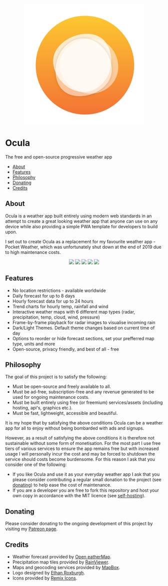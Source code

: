 <p align="center">
    <a href="https://app.ocula.io">
        <img src="https://github.com/andrewcourtice/ocula/raw/master/client/src/assets/images/logo/logo-192.svg" alt="Ocula"/>
    </a>
</p>

# Ocula
The free and open-source progressive weather app

<!-- TOC depthfrom:2 -->

- [About](#about)
- [Features](#features)
- [Philosophy](#philosophy)
- [Donating](#donating)
- [Credits](#credits)

<!-- /TOC -->

## About
Ocula is a weather app built entirely using modern web standards in an attempt to create a great looking weather app that anyone can use on any device while also providing a simple PWA template for developers to build upon.

I set out to create Ocula as a replacement for my favourite weather app - Pocket Weather, which was unfortunately shut down at the end of 2019 due to high maintenance costs.

<p align="center">
    <img src="https://user-images.githubusercontent.com/11718453/93705532-95b09a80-fb61-11ea-89d9-e72e6146aea2.png" width="192" />
    <img src="https://user-images.githubusercontent.com/11718453/93705531-93e6d700-fb61-11ea-8201-80efecfc95d3.png" width="192" />
    <img src="https://user-images.githubusercontent.com/11718453/93705526-8e898c80-fb61-11ea-82aa-cf381b5e13a3.png" width="192" />
    <img src="https://user-images.githubusercontent.com/11718453/93705761-2f2c7c00-fb63-11ea-8649-11a63c63d9d3.png" width="192" />
    <img src="https://user-images.githubusercontent.com/11718453/93705522-87fb1500-fb61-11ea-8b2d-cefa59c9c712.png" width="192" />
</p>

## Features
- No location restrictions - available worldwide
- Daily forecast for up to 8 days
- Hourly forecast data for up to 24 hours
- Trend charts for hourly temp, rainfall and wind
- Interactive weather maps with 6 different map types (radar, precipitation, temp, cloud, wind, pressure)
- Frame-by-frame playback for radar images to visualise incoming rain
- Dark/Light Themes. Default theme changes based on current time of day
- Options to reorder or hide forecast sections, set your prefferred map type, units and more
- Open-source, privacy friendly, and best of all - free

## Philosophy
The goal of this project is to satisfy the following:

- Must be open-source and freely available to all.
- Must be ad-free, subscription-free and any revenue generated to be used for ongoing maintenance costs.
- Must be built entirely using free (or freemium) services/assets (including hosting, api's, graphics etc.).
- Must be fast, lightweight, accessible and beautiful.

It is my hope that by satisfying the above conditions Ocula can be a weather app for all to enjoy without being bombarded with ads and signups. 

However, as a result of satisfying the above conditions it is therefore not sustainable without some form of monetisation. For the most part I use free tiers of various services to ensure the app remains free but with increased usage I will personally incur the cost and may be forced to shutdown the service should costs become burdensome. For this reason I ask that you consider one of the following:

- If you like Ocula and use it as your everyday weather app I ask that you please consider contributing a regular small donation to the project (see [donating](#donating)) to help ease the cost of maintenance.
- If you are a developer you are free to fork this repository and host your own copy in accordance with the MIT licence (see [self-hosting](#self-hosting)).

## Donating
Please consider donating to the ongoing development of this project by visiting my [Patreon page](https://www.patreon.com/ocula).

## Credits
- Weather forecast provided by [Open eatherMap](https://openweathermap.org).
- Precipitation map tiles provided by [RainViewer](https://www.rainviewer.com).
- Maps and geocoding services provided by [MapBox](https://www.mapbox.com).
- Logo designed by [Ethan Roxburgh](https://github.com/ethanroxburgh).
- Icons provided by [Remix Icons](https://remixicon.com).
